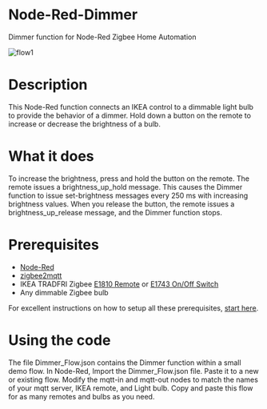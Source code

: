 # Node-Red-Dimmer
Dimmer function for Node-Red Zigbee Home Automation

![flow1](https://user-images.githubusercontent.com/18399286/91164667-578d9b80-e6c7-11ea-83b6-487afec48a40.png)

# Description
This Node-Red function connects an IKEA control to a dimmable light bulb to provide the behavior of a dimmer.
Hold down a button on the remote to increase or decrease the brightness of a bulb.

# What it does
To increase the brightness, press and hold the button on the remote. The remote issues a brightness_up_hold message.
This causes the Dimmer function to issue set-brightness messages every 250 ms with increasing brightness values.
When you release the button, the remote issues a brightness_up_release message, and the Dimmer function stops.

# Prerequisites
- [Node-Red](https://nodered.org/)
- [zigbee2mqtt](https://www.zigbee2mqtt.io/)
- IKEA TRADFRI Zigbee [E1810 Remote](https://www.zigbee2mqtt.io/devices/E1524_E1810.html) or [E1743 On/Off Switch](https://www.zigbee2mqtt.io/devices/E1743.html)
- Any dimmable Zigbee bulb

For excellent instructions on how to setup all these prerequisites, [start here](https://notenoughtech.com/home-automation/flashing-cc2531-without-cc-debugger/).

# Using the code
The file Dimmer_Flow.json contains the Dimmer function within a small demo flow.
In Node-Red, Import the Dimmer_Flow.json file. Paste it to a new or existing flow.
Modify the mqtt-in and mqtt-out nodes to match the names of your mqtt server, IKEA remote, and Light bulb.
Copy and paste this flow for as many remotes and bulbs as you need.

